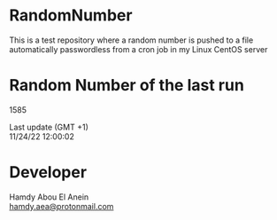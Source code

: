 # RandomNumber    
This is a test repository where a random number is pushed to a file automatically passwordless from a cron job in my Linux CentOS server    
# Random Number of the last run   
1585
      
Last update (GMT +1)    
11/24/22 12:00:02
# Developer    
Hamdy Abou El Anein   
hamdy.aea@protonmail.com
